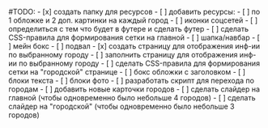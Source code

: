 
 #TODO:
    - [x] создать папку для ресурсов 
    - [ ] добавить ресурсы:
        - [ ] по 1 обложке и 2 доп. картинки на каждый город
        - [ ] иконки соцсетей
    - [ ] определиться с тем что будет в футере и сделать футер
    - [ ] сделать CSS-правила для формирования сетки на главной
        - [ ] шапка/навбар
        - [ ] мейн бокс
        - [ ] подвал
    - [x] создать страницу для отображения инф-ии по выбранному городу
    - [ ] заполнить страницу для отображения инф-ии по выбранному городу
    - [ ] сделать CSS-правила для формирования сетки на "городской" странице
        - [ ] бокс обложки с заголовком
        - [ ] блоки текста
        - [ ] блоки фото
    - [ ] разработать скрипт для перехода по городам
    - [ ] добавить новые карточки городов
    - [ ] сделать слайдер на главной (чтобы одновременно было небольше 4 городов)
    - [ ] сделать слайдер на "городской" (чтобы одновременно было небольше 3 городов)